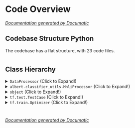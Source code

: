 # Code Overview

[_Documentation generated by Documatic_](https://www.documatic.com)

<!---Documatic-section-Codebase Structure Python-start--->
## Codebase Structure Python

The codebase has a flat structure, with 23 code files.

# #
<!---Documatic-section-Codebase Structure Python-end--->

<!---Documatic-section-Class Hierarchy-start--->
## Class Hierarchy

<!---Documatic-block-DataProcessor-start--->
<details>
	<summary><code>DataProcessor</code> (Click to Expand!)</summary>

* albert.classifier_utils.MnliProcessor
</details>
<!---Documatic-block-DataProcessor-end--->

<!---Documatic-block-albert.classifier_utils.MnliProcessor-start--->
<details>
	<summary><code>albert.classifier_utils.MnliProcessor</code> (Click to Expand!)</summary>

* albert.classifier_utils.MisMnliProcessor
</details>
<!---Documatic-block-albert.classifier_utils.MnliProcessor-end--->

<!---Documatic-block-object-start--->
<details>
	<summary><code>object</code> (Click to Expand!)</summary>

* albert.modeling.AlbertConfig
* albert.tokenization.BasicTokenizer
* albert.tokenization.FullTokenizer
* albert.tokenization.WordpieceTokenizer
</details>
<!---Documatic-block-object-end--->

<!---Documatic-block-tf.test.TestCase-start--->
<details>
	<summary><code>tf.test.TestCase</code> (Click to Expand!)</summary>

* albert.modeling_test.AlbertModelTest
* albert.optimization_test.OptimizationTest
* albert.tokenization_test.TokenizationTest
</details>
<!---Documatic-block-tf.test.TestCase-end--->

<!---Documatic-block-tf.train.Optimizer-start--->
<details>
	<summary><code>tf.train.Optimizer</code> (Click to Expand!)</summary>

* albert.lamb_optimizer.LAMBOptimizer
* albert.optimization.AdamWeightDecayOptimizer
</details>
<!---Documatic-block-tf.train.Optimizer-end--->

# #
<!---Documatic-section-Class Hierarchy-end--->

[_Documentation generated by Documatic_](https://www.documatic.com)